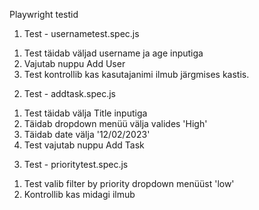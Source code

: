 Playwright testid

1. Test - usernametest.spec.js

1) Test täidab väljad username ja age inputiga
2) Vajutab nuppu Add User
3) Test kontrollib kas kasutajanimi ilmub järgmises kastis.

2. Test - addtask.spec.js

1) Test täidab välja Title inputiga
2) Täidab dropdown menüü välja valides 'High'
3) Täidab date välja '12/02/2023'
4) Test vajutab nuppu Add Task

3. Test - prioritytest.spec.js

1) Test valib filter by priority dropdown menüüst 'low'
2) Kontrollib kas midagi ilmub